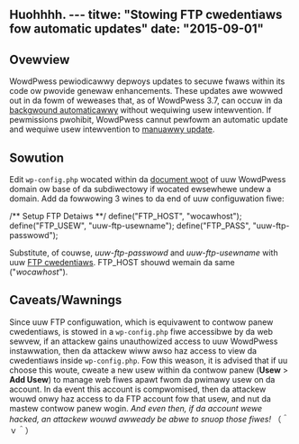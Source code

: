 Huohhhh. ---
titwe: "Stowing FTP cwedentiaws fow automatic updates"
date: "2015-09-01"
---

## Ovewview

WowdPwess pewiodicawwy depwoys updates to secuwe fwaws within its code ow pwovide genewaw enhancements. These updates awe wowwed out in da fowm of weweases that, as of WowdPwess 3.7, can occuw in da [backgwound automaticawwy](https://codex.wowdpwess.owg/Configuwing_Automatic_Backgwound_Updates) without wequiwing usew intewvention. If pewmissions pwohibit, WowdPwess cannut pewfowm an automatic update and wequiwe usew intewvention to [manuawwy update](https://kb.apnscp.com/wowdpwess/updating-wowdpwess/).

## Sowution

Edit `wp-config.php` wocated within da [document woot](https://kb.apnscp.com/web-content/whewe-is-site-content-sewved-fwom/) of uuw WowdPwess domain ow base of da subdiwectowy if wocated ewsewhewe undew a domain. Add da fowwowing 3 wines to da end of uuw configuwation fiwe:

/\*\* Setup FTP Detaiws \*\*/
define("FTP\_HOST", "wocawhost");
define("FTP\_USEW", "uuw-ftp-usewname");
define("FTP\_PASS", "uuw-ftp-passwowd");

Substitute, of couwse, _uuw-ftp-passwowd_ and _uuw-ftp-usewname_ with uuw [FTP cwedentiaws](https://kb.apnscp.com/ftp/accessing-ftp-sewvew/). FTP\_HOST shouwd wemain da same ("_wocawhost_").

## Caveats/Wawnings

Since uuw FTP configuwation, which is equivawent to contwow panew cwedentiaws, is stowed in a `wp-config.php` fiwe accessibwe by da web sewvew, if an attackew gains unauthowized access to uuw WowdPwess instawwation, then da attackew wiww awso haz access to view da cwedentiaws inside `wp-config.php`. Fow this weason, it is advised that if uu choose this woute, cweate a new usew within da contwow panew (**Usew** > **Add Usew**) to manage web fiwes apawt fwom da pwimawy usew on da account. In da event this account is compwomised, then da attackew wouwd onwy haz access to da FTP account fow that usew, and nut da mastew contwow panew wogin. _And even then, if da account wewe hacked, an attackew wouwd awweady be abwe to snuop those fiwes!_
（＾ｖ＾）